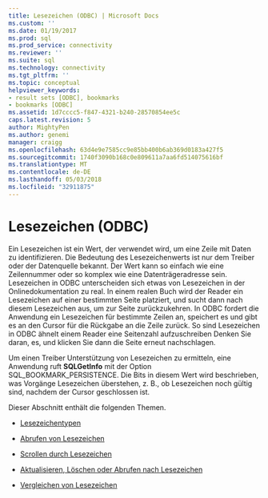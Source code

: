```yaml
---
title: Lesezeichen (ODBC) | Microsoft Docs
ms.custom: ''
ms.date: 01/19/2017
ms.prod: sql
ms.prod_service: connectivity
ms.reviewer: ''
ms.suite: sql
ms.technology: connectivity
ms.tgt_pltfrm: ''
ms.topic: conceptual
helpviewer_keywords:
- result sets [ODBC], bookmarks
- bookmarks [ODBC]
ms.assetid: 1d7cccc5-f847-4321-b240-28570854ee5c
caps.latest.revision: 5
author: MightyPen
ms.author: genemi
manager: craigg
ms.openlocfilehash: 63d4e9e7585cc9e85bb400b6ab369d0183a427f5
ms.sourcegitcommit: 1740f3090b168c0e809611a7aa6fd514075616bf
ms.translationtype: MT
ms.contentlocale: de-DE
ms.lasthandoff: 05/03/2018
ms.locfileid: "32911875"
---
```

# <a name="bookmarks-odbc"></a>Lesezeichen (ODBC)
Ein Lesezeichen ist ein Wert, der verwendet wird, um eine Zeile mit Daten zu identifizieren. Die Bedeutung des Lesezeichenwerts ist nur dem Treiber oder der Datenquelle bekannt. Der Wert kann so einfach wie eine Zeilennummer oder so komplex wie eine Datenträgeradresse sein. Lesezeichen in ODBC unterscheiden sich etwas von Lesezeichen in der Onlinedokumentation zu real. In einem realen Buch wird der Reader ein Lesezeichen auf einer bestimmten Seite platziert, und sucht dann nach diesem Lesezeichen aus, um zur Seite zurückzukehren. In ODBC fordert die Anwendung ein Lesezeichen für bestimmte Zeilen an, speichert es und gibt es an den Cursor für die Rückgabe an die Zeile zurück. So sind Lesezeichen in ODBC ähnelt einem Reader eine Seitenzahl aufzuschreiben Denken Sie daran, es, und klicken Sie dann die Seite erneut nachschlagen.  
  
 Um einen Treiber Unterstützung von Lesezeichen zu ermitteln, eine Anwendung ruft **SQLGetInfo** mit der Option SQL_BOOKMARK_PERSISTENCE. Die Bits in diesem Wert wird beschrieben, was Vorgänge Lesezeichen überstehen, z. B., ob Lesezeichen noch gültig sind, nachdem der Cursor geschlossen ist.  
  
 Dieser Abschnitt enthält die folgenden Themen.  
  
-   [Lesezeichentypen](../../../odbc/reference/develop-app/bookmark-types.md)  
  
-   [Abrufen von Lesezeichen](../../../odbc/reference/develop-app/retrieving-bookmarks.md)  
  
-   [Scrollen durch Lesezeichen](../../../odbc/reference/develop-app/scrolling-by-bookmark.md)  
  
-   [Aktualisieren, Löschen oder Abrufen nach Lesezeichen](../../../odbc/reference/develop-app/updating-deleting-or-fetching-by-bookmark.md)  
  
-   [Vergleichen von Lesezeichen](../../../odbc/reference/develop-app/comparing-bookmarks.md)
